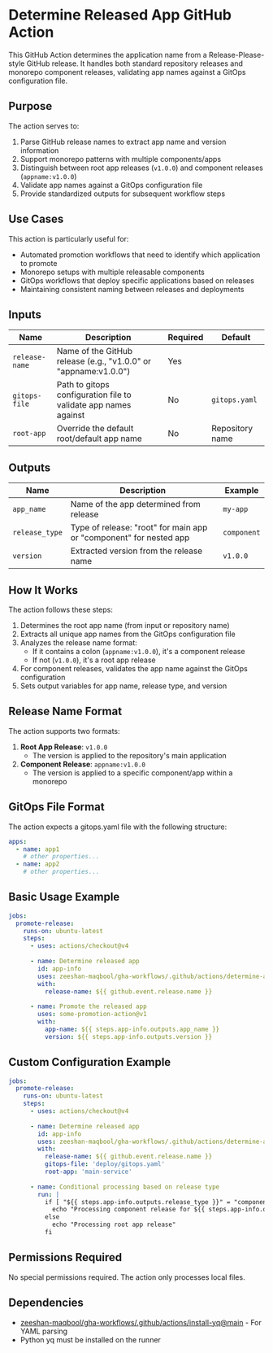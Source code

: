# Determine Released App GitHub Action

This GitHub Action determines the application name from a Release-Please-style GitHub release. It handles both standard repository releases and monorepo component releases, validating app names against a GitOps configuration file.

## Purpose

The action serves to:

1. Parse GitHub release names to extract app name and version information
2. Support monorepo patterns with multiple components/apps
3. Distinguish between root app releases (`v1.0.0`) and component releases (`appname:v1.0.0`)
4. Validate app names against a GitOps configuration file
5. Provide standardized outputs for subsequent workflow steps

## Use Cases

This action is particularly useful for:

- Automated promotion workflows that need to identify which application to promote
- Monorepo setups with multiple releasable components
- GitOps workflows that deploy specific applications based on releases
- Maintaining consistent naming between releases and deployments

## Inputs

| Name           | Description                                                     | Required | Default         |
| -------------- | --------------------------------------------------------------- | -------- | --------------- |
| `release-name` | Name of the GitHub release (e.g., "v1.0.0" or "appname:v1.0.0") | Yes      |                 |
| `gitops-file`  | Path to gitops configuration file to validate app names against | No       | `gitops.yaml`   |
| `root-app`     | Override the default root/default app name                      | No       | Repository name |

## Outputs

| Name           | Description                                                        | Example     |
| -------------- | ------------------------------------------------------------------ | ----------- |
| `app_name`     | Name of the app determined from release                            | `my-app`    |
| `release_type` | Type of release: "root" for main app or "component" for nested app | `component` |
| `version`      | Extracted version from the release name                            | `v1.0.0`    |

## How It Works

The action follows these steps:

1. Determines the root app name (from input or repository name)
2. Extracts all unique app names from the GitOps configuration file
3. Analyzes the release name format:
   - If it contains a colon (`appname:v1.0.0`), it's a component release
   - If not (`v1.0.0`), it's a root app release
4. For component releases, validates the app name against the GitOps configuration
5. Sets output variables for app name, release type, and version

## Release Name Format

The action supports two formats:

1. **Root App Release**: `v1.0.0`
   - The version is applied to the repository's main application
2. **Component Release**: `appname:v1.0.0`
   - The version is applied to a specific component/app within a monorepo

## GitOps File Format

The action expects a gitops.yaml file with the following structure:

```yaml
apps:
  - name: app1
    # other properties...
  - name: app2
    # other properties...
```

## Basic Usage Example

```yaml
jobs:
  promote-release:
    runs-on: ubuntu-latest
    steps:
      - uses: actions/checkout@v4
      
      - name: Determine released app
        id: app-info
        uses: zeeshan-maqbool/gha-workflows/.github/actions/determine-app-released@main
        with:
          release-name: ${{ github.event.release.name }}
      
      - name: Promote the released app
        uses: some-promotion-action@v1
        with:
          app-name: ${{ steps.app-info.outputs.app_name }}
          version: ${{ steps.app-info.outputs.version }}
```

## Custom Configuration Example

```yaml
jobs:
  promote-release:
    runs-on: ubuntu-latest
    steps:
      - uses: actions/checkout@v4
      
      - name: Determine released app
        id: app-info
        uses: zeeshan-maqbool/gha-workflows/.github/actions/determine-app-released@main
        with:
          release-name: ${{ github.event.release.name }}
          gitops-file: 'deploy/gitops.yaml'
          root-app: 'main-service'
      
      - name: Conditional processing based on release type
        run: |
          if [ "${{ steps.app-info.outputs.release_type }}" = "component" ]; then
            echo "Processing component release for ${{ steps.app-info.outputs.app_name }}"
          else
            echo "Processing root app release"
          fi
```

## Permissions Required

No special permissions required. The action only processes local files.

## Dependencies

- [zeeshan-maqbool/gha-workflows/.github/actions/install-yq@main](https://github.com/2uinc/gha-workflows/tree/main/.github/actions/install-yq) - For YAML parsing
- Python yq must be installed on the runner

